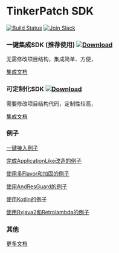 # TinkerPatch SDK
[![Build Status](https://travis-ci.org/TinkerPatch/tinkerpatch-sdk.svg?branch=master)](https://travis-ci.org/TinkerPatch/tinkerpatch-sdk)
[![Join Slack](https://slack.tinkerpatch.com/badge.svg)](https://slack.tinkerpatch.com)


### 一键集成SDK (推荐使用) [![Download](https://api.bintray.com/packages/simsun/maven/tinkerpatch-android-sdk/images/download.svg) ](https://bintray.com/simsun/maven/tinkerpatch-android-sdk/_latestVersion)
无需修改项目结构，集成简单、方便，

[集成文档](docs/tinkerpatch-android-sdk.md)




### 可定制化SDK [![Download](https://api.bintray.com/packages/simsun/maven/tinkerpatch-sdk/images/download.svg) ](https://bintray.com/simsun/maven/tinkerpatch-sdk/_latestVersion)
需要修改项目结构代码，定制性较高，

[集成文档](docs/tinkerpatch-sdk.md)



### 例子
[一键接入例子](https://github.com/TinkerPatch/tinkerpatch-easy-sample)

[完成ApplicationLike改造的例子](https://github.com/TinkerPatch/tinkerpatch-sample)

[使用多Flavor和加固的例子](https://github.com/TinkerPatch/tinkerpatch-flavors-sample)

[使用AndResGuard的例子](https://github.com/TinkerPatch/tinkerpatch-andresguard-sample)

[使用Kotlin的例子](https://github.com/TinkerPatch/tinkerpatch-kotlin)

[使用Rxjava2和Retrolambda的例子](https://github.com/TinkerPatch/tinkerpatch-rxjava2)

### 其他
[更多文档](http://tinkerpatch.com/Docs/intro)
